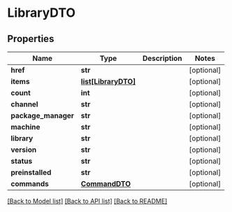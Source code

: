 # LibraryDTO

## Properties
Name | Type | Description | Notes
------------ | ------------- | ------------- | -------------
**href** | **str** |  | [optional] 
**items** | [**list[LibraryDTO]**](LibraryDTO.md) |  | [optional] 
**count** | **int** |  | [optional] 
**channel** | **str** |  | [optional] 
**package_manager** | **str** |  | [optional] 
**machine** | **str** |  | [optional] 
**library** | **str** |  | [optional] 
**version** | **str** |  | [optional] 
**status** | **str** |  | [optional] 
**preinstalled** | **str** |  | [optional] 
**commands** | [**CommandDTO**](CommandDTO.md) |  | [optional] 

[[Back to Model list]](../README.md#documentation-for-models) [[Back to API list]](../README.md#documentation-for-api-endpoints) [[Back to README]](../README.md)

